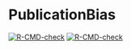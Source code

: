 # PublicationBias

<!-- badges: start -->
  [![R-CMD-check](https://github.com/mayamathur/PublicationBias/actions/workflows/R-CMD-check.yaml/badge.svg)](https://github.com/mayamathur/PublicationBias/actions/workflows/R-CMD-check.yaml)
[![R-CMD-check](https://github.com/mayamathur/PublicationBias/actions/workflows/R-CMD-check.yaml/badge.svg)](https://github.com/mayamathur/PublicationBias/actions/workflows/R-CMD-check.yaml)
<!-- badges: end -->
